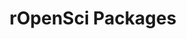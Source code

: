 ---
title: rOpenSci Packages
description: All of our packages in one place
slug: all
outputs:
- JSON
- HTML
---